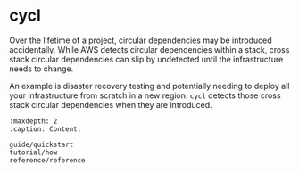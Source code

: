 # cycl

Over the lifetime of a project, circular dependencies may be introduced accidentally. While AWS detects circular dependencies within a stack, cross stack circular dependencies can slip by undetected until the infrastructure needs to change.

An example is disaster recovery testing and potentially needing to deploy all your infrastructure from scratch in a new region. `cycl` detects those cross stack circular dependencies when they are introduced.

```{toctree}
:maxdepth: 2
:caption: Content:

guide/quickstart
tutorial/how
reference/reference
```
